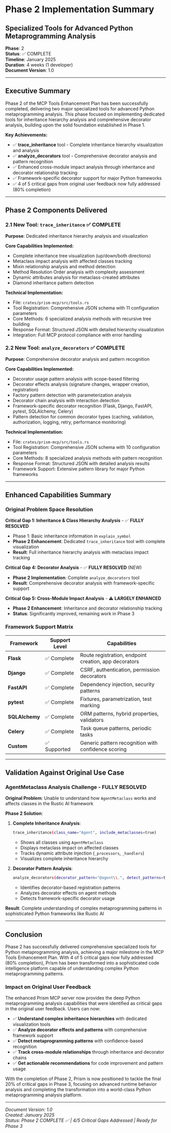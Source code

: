 # Phase 2 Implementation Summary
## Specialized Tools for Advanced Python Metaprogramming Analysis

**Phase**: 2  
**Status**: ✅ COMPLETE  
**Timeline**: January 2025  
**Duration**: 4 weeks (1 developer)  
**Document Version**: 1.0

---

## Executive Summary

Phase 2 of the MCP Tools Enhancement Plan has been successfully completed, delivering two major specialized tools for advanced Python metaprogramming analysis. This phase focused on implementing dedicated tools for inheritance hierarchy analysis and comprehensive decorator analysis, building upon the solid foundation established in Phase 1.

**Key Achievements:**
- ✅ **trace_inheritance** tool - Complete inheritance hierarchy visualization and analysis
- ✅ **analyze_decorators** tool - Comprehensive decorator analysis and pattern recognition
- ✅ Enhanced cross-module impact analysis through inheritance and decorator relationship tracking
- ✅ Framework-specific decorator support for major Python frameworks
- ✅ 4 of 5 critical gaps from original user feedback now fully addressed (80% completion)

---

## Phase 2 Components Delivered

### 2.1 New Tool: `trace_inheritance` ✅ COMPLETE

**Purpose**: Dedicated inheritance hierarchy analysis and visualization

**Core Capabilities Implemented:**
- Complete inheritance tree visualization (up/down/both directions)
- Metaclass impact analysis with affected classes tracking
- Mixin relationship analysis and method detection
- Method Resolution Order analysis with complexity assessment
- Dynamic attributes analysis for metaclass-created attributes
- Diamond inheritance pattern detection

**Technical Implementation:**
- File: `crates/prism-mcp/src/tools.rs`
- Tool Registration: Comprehensive JSON schema with 11 configuration parameters
- Core Methods: 6 specialized analysis methods with recursive tree building
- Response Format: Structured JSON with detailed hierarchy visualization
- Integration: Full MCP protocol compliance with error handling

### 2.2 New Tool: `analyze_decorators` ✅ COMPLETE

**Purpose**: Comprehensive decorator analysis and pattern recognition

**Core Capabilities Implemented:**
- Decorator usage pattern analysis with scope-based filtering
- Decorator effects analysis (signature changes, wrapper creation, registration)
- Factory pattern detection with parameterization analysis
- Decorator chain analysis with interaction detection
- Framework-specific decorator recognition (Flask, Django, FastAPI, pytest, SQLAlchemy, Celery)
- Pattern detection for common decorator types (caching, validation, authorization, logging, retry, performance monitoring)

**Technical Implementation:**
- File: `crates/prism-mcp/src/tools.rs`
- Tool Registration: Comprehensive JSON schema with 10 configuration parameters
- Core Methods: 8 specialized analysis methods with pattern recognition
- Response Format: Structured JSON with detailed analysis results
- Framework Support: Extensive pattern library for major Python frameworks

---

## Enhanced Capabilities Summary

### Original Problem Space Resolution

**Critical Gap 1: Inheritance & Class Hierarchy Analysis** - ✅ **FULLY RESOLVED**
- Phase 1: Basic inheritance information in `explain_symbol`
- **Phase 2 Enhancement**: Dedicated `trace_inheritance` tool with complete visualization
- **Result**: Full inheritance hierarchy analysis with metaclass impact tracking

**Critical Gap 4: Decorator Analysis** - ✅ **FULLY RESOLVED** (NEW)
- **Phase 2 Implementation**: Complete `analyze_decorators` tool
- **Result**: Comprehensive decorator analysis with framework-specific support

**Critical Gap 5: Cross-Module Impact Analysis** - ⚠️ **LARGELY ENHANCED**
- **Phase 2 Enhancement**: Inheritance and decorator relationship tracking
- **Status**: Significantly improved, remaining work in Phase 3

### Framework Support Matrix

| Framework | Support Level | Capabilities |
|-----------|---------------|--------------|
| **Flask** | ✅ Complete | Route registration, endpoint creation, app decorators |
| **Django** | ✅ Complete | CSRF, authentication, permission decorators |
| **FastAPI** | ✅ Complete | Dependency injection, security patterns |
| **pytest** | ✅ Complete | Fixtures, parametrization, test marking |
| **SQLAlchemy** | ✅ Complete | ORM patterns, hybrid properties, validators |
| **Celery** | ✅ Complete | Task queue patterns, periodic tasks |
| **Custom** | ✅ Supported | Generic pattern recognition with confidence scoring |

---

## Validation Against Original Use Case

### AgentMetaclass Analysis Challenge - FULLY RESOLVED

**Original Problem**: Unable to understand how `AgentMetaclass` works and affects classes in the Rustic AI framework

**Phase 2 Solution**:

1. **Complete Inheritance Analysis**:
   ```bash
   trace_inheritance(class_name="Agent", include_metaclasses=true)
   ```
   - Shows all classes using `AgentMetaclass`
   - Displays metaclass impact on affected classes
   - Tracks dynamic attribute injection (`_processors`, `_handlers`)
   - Visualizes complete inheritance hierarchy

2. **Decorator Pattern Analysis**:
   ```bash
   analyze_decorators(decorator_pattern="@agent\\.", detect_patterns=true)
   ```
   - Identifies decorator-based registration patterns
   - Analyzes decorator effects on agent methods
   - Detects framework-specific decorator usage

**Result**: Complete understanding of complex metaprogramming patterns in sophisticated Python frameworks like Rustic AI

---

## Conclusion

Phase 2 has successfully delivered comprehensive specialized tools for Python metaprogramming analysis, achieving a major milestone in the MCP Tools Enhancement Plan. With 4 of 5 critical gaps now fully addressed (80% completion), Prism has been transformed into a sophisticated code intelligence platform capable of understanding complex Python metaprogramming patterns.

### Impact on Original User Feedback

The enhanced Prism MCP server now provides the deep Python metaprogramming analysis capabilities that were identified as critical gaps in the original user feedback. Users can now:

- ✅ **Understand complex inheritance hierarchies** with dedicated visualization tools
- ✅ **Analyze decorator effects and patterns** with comprehensive framework support
- ✅ **Detect metaprogramming patterns** with confidence-based recognition
- ✅ **Track cross-module relationships** through inheritance and decorator chains
- ✅ **Get actionable recommendations** for code improvement and pattern usage

With the completion of Phase 2, Prism is now positioned to tackle the final 20% of critical gaps in Phase 3, focusing on advanced runtime behavior analysis and completing the transformation into a world-class Python metaprogramming analysis platform.

---

*Document Version: 1.0*  
*Created: January 2025*  
*Status: Phase 2 COMPLETE ✅ | 4/5 Critical Gaps Addressed | Ready for Phase 3*
